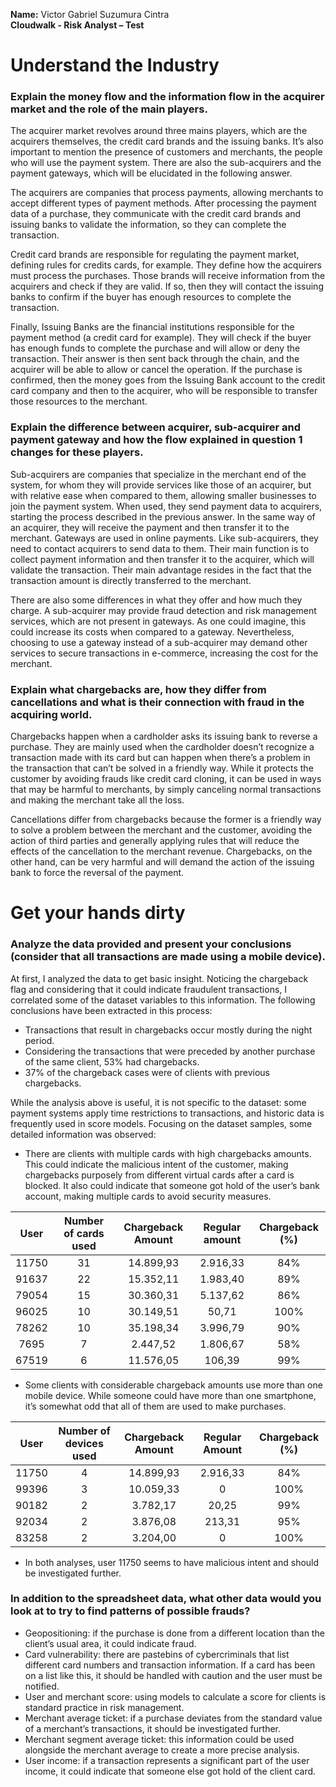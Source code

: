 **Name:** Victor Gabriel Suzumura Cintra <br>
**Cloudwalk - Risk Analyst – Test**

# Understand the Industry

### **Explain the money flow and the information flow in the acquirer market and the role of the main players.**

The acquirer market revolves around three mains players, which are the acquirers themselves, the credit card brands and the issuing banks. It’s also important to mention the presence of customers and merchants, the people who will use the payment system. There are also the sub-acquirers and the payment gateways, which will be elucidated in the following answer. 

The acquirers are companies that process payments, allowing merchants to accept different types of payment methods. After processing the payment data of a purchase, they communicate with the credit card brands and issuing banks to validate the information, so they can complete the transaction.

Credit card brands are responsible for regulating the payment market, defining rules for credits cards, for example. They define how the acquirers must process the purchases. Those brands will receive information from the acquirers and check if they are valid. If so, then they will contact the issuing banks to confirm if the buyer has enough resources to complete the transaction.

Finally, Issuing Banks are the financial institutions responsible for the payment method (a credit card for example). They will check if the buyer has enough funds to complete the purchase and will allow or deny the transaction. Their answer is then sent back through the chain, and the acquirer will be able to allow or cancel the operation. If the purchase is confirmed, then the money goes from the Issuing Bank account to the credit card company and then to the acquirer, who will be responsible to transfer those resources to the merchant.

### **Explain the difference between acquirer, sub-acquirer and payment gateway and how the flow explained in question 1 changes for these players.**

Sub-acquirers are companies that specialize in the merchant end of the system, for whom they will provide services like those of an acquirer, but with relative ease when compared to them, allowing smaller businesses to join the payment system. When used, they send payment data to acquirers, starting the process described in the previous answer. In the same way of an acquirer, they will receive the payment and then transfer it to the merchant. 
Gateways are used in online payments. Like sub-acquirers, they need to contact acquirers to send data to them. Their main function is to collect payment information and then transfer it to the acquirer, which will validate the transaction. Their main advantage resides in the fact that the transaction amount is directly transferred to the merchant.

There are also some differences in what they offer and how much they charge. A sub-acquirer may provide fraud detection and risk management services, which are not present in gateways. As one could imagine, this could increase its costs when compared to a gateway. Nevertheless, choosing to use a gateway instead of a sub-acquirer may demand other services to secure transactions in e-commerce, increasing the cost for the merchant. 

### **Explain what chargebacks are, how they differ from cancellations and what is their connection with fraud in the acquiring world.**

Chargebacks happen when a cardholder asks its issuing bank to reverse a purchase. They are mainly used when the cardholder doesn’t recognize a transaction made with its card but can happen when there’s a problem in the transaction that can’t be solved in a friendly way. While it protects the customer by avoiding frauds like credit card cloning, it can be used in ways that may be harmful to merchants, by simply canceling normal transactions and making the merchant take all the loss. 

Cancellations differ from chargebacks because the former is a friendly way to solve a problem between the merchant and the customer, avoiding the action of third parties and generally applying rules that will reduce the effects of the cancellation to the merchant revenue. Chargebacks, on the other hand, can be very harmful and will demand the action of the issuing bank to force the reversal of the payment.

# Get your hands dirty

### Analyze the data provided and present your conclusions (consider that all transactions are made using a mobile device).

At first, I analyzed the data to get basic insight. Noticing the chargeback flag and considering that it could indicate fraudulent transactions, I correlated some of the dataset variables to this information.  The following conclusions have been extracted in this process:

- Transactions that result in chargebacks occur mostly during the night period.
- Considering the transactions that were preceded by another purchase of the same client, 53% had chargebacks.
- 37% of the chargeback cases were of clients with previous chargebacks.

While the analysis above is useful, it is not specific to the dataset: some payment systems apply time restrictions to transactions, and historic data is frequently used in score models. Focusing on the dataset samples, some detailed information was observed:

- There are clients with multiple cards with high chargebacks amounts. This could indicate the malicious intent of the customer, making chargebacks purposely from different virtual cards after a card is blocked. It also could indicate that someone got hold of the user’s bank account, making multiple cards to avoid security measures. 

<div align="center">

|      User    |     Number   of cards used    |     Chargeback   Amount    |     Regular   amount    |     Chargeback   (%)    |
|:------------:|:-----------------------------:|:--------------------------:|:-----------------------:|:-----------------------:|
|     11750    |               31              |          14.899,93         |         2.916,33        |            84%          |
|     91637    |               22              |          15.352,11         |         1.983,40        |            89%          |
|     79054    |               15              |          30.360,31         |         5.137,62        |            86%          |
|     96025    |               10              |          30.149,51         |           50,71         |           100%          |
|     78262    |               10              |          35.198,34         |         3.996,79        |            90%          |
|      7695    |                7              |           2.447,52         |         1.806,67        |            58%          |
|     67519    |                6              |          11.576,05         |          106,39         |            99%          |
  
</div>

-	Some clients with considerable chargeback amounts use more than one mobile device. While someone could have more than one smartphone, it’s somewhat odd that all of them are used to make purchases.  

<div align="center">
  
|      User    |     Number of devices   used    |     Chargeback Amount    |     Regular Amount    |     Chargeback (%)    |
|:------------:|:-------------------------------:|:------------------------:|:---------------------:|:---------------------:|
|     11750    |                 4               |         14.899,93        |        2.916,33       |           84%         |
|     99396    |                 3               |         10.059,33        |            0          |          100%         |
|     90182    |                 2               |          3.782,17        |          20,25        |           99%         |
|     92034    |                 2               |          3.876,08        |         213,31        |           95%         |
|     83258    |                 2               |          3.204,00        |            0          |          100%         |
  
</div>

- In both analyses, user 11750 seems to have malicious intent and should be investigated further. 

### In addition to the spreadsheet data, what other data would you look at to try to find patterns of possible frauds?

-	Geopositioning: if the purchase is done from a different location than the client’s usual area, it could indicate fraud.
-	Card vulnerability: there are pastebins of cybercriminals that list different card numbers and transaction information. If a card has been on a list like this, it should be handled with caution and the user must be notified.
-	User and merchant score: using models to calculate a score for clients is standard practice in risk management.
-	Merchant average ticket: if a purchase deviates from the standard value of a merchant’s transactions, it should be investigated further. 
-	Merchant segment average ticket: this information could be used alongside the merchant average to create a more precise analysis. 
-	User income: if a transaction represents a significant part of the user income, it could indicate that someone else got hold of the client card. 

